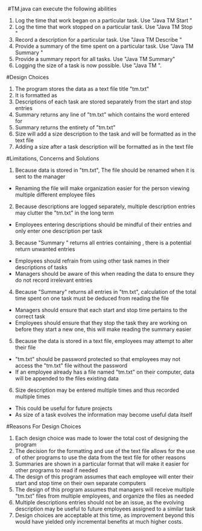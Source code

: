 ﻿﻿﻿﻿#TM.java can execute the following abilities   1.  Log the time that work began on a particular task. Use "Java TM Start <task name>"  2. Log the time that work stopped on a particular task.  Use "Java TM Stop <task name>"  3. Record a description for a particular task.  Use "Java TM Describe <task name>"  4. Provide a summary of the time spent on a particular task.  Use "Java TM Summary <task name>"  5. Provide a  summary report for all tasks.  Use "Java TM Summary"  6. Logging the size of a task is now possible. Use "Java TM <task name>". #Design Choices 1. The program stores the data as a text file title "tm.txt"2. It is formatted as <Date> <Time> <task> 3. Descriptions of each task are stored separately from the start and stop entries4. Summary <task> returns any line of "tm.txt" which contains the word entered for <task>5. Summary returns the entirety of "tm.txt"  6. Size <task> will add a size description to the task and will be formatted as <task> <size> in the text file7. Adding a size after a task description will be formatted as <task> <description> <size> in the text file #Limitations, Concerns and Solutions1. Because data is stored in "tm.txt", The file should be renamed when it is sent to the manager * Renaming the file will make organization easier for the person viewing multiple different employee files2. Because descriptions are logged separately, multiple description entries may clutter the "tm.txt" in the long term * Employees entering descriptions should be mindful of their entries and only enter one description per task 3. Because "Summary <task name>" returns all entries containing <task name>, there is a potential return unwanted entries  * Employees should refrain from using other task names in their descriptions of tasks * Managers should be aware of this when reading the data to ensure they do not record irrelevant entries 4. Because "Summary" returns all entries in "tm.txt", calculation of the total time spent on one task must be deduced from reading the file  * Managers should ensure that each start and stop time pertains to the correct task  * Employees should ensure that they stop the task they are working on before they start a new one, this will make reading the summary easier 5. Because the data is stored in a text file, employees may attempt to alter their file  * "tm.txt" should be password protected  so that employees may not access the "tm.txt" file without the password  * If an employee already has a file named "tm.txt" on their computer, data will be appended to the files existing data6. Size description may be entered multiple times and thus recorded multiple times * This could be useful for future projects * As size of a task evolves the information may become useful data itself #Reasons For Design Choices  1. Each design choice was made to lower the total cost of designing the program  2. The decision for the formatting and use of the text file allows for the use of other programs to use the data from the text file for other reasons  3. Summaries are shown in a particular format that will make it easier for other programs to read if needed  4. The design of this program assumes that each employee will enter their start and stop time on their own separate computers  5. The design of this program assumes that managers will receive multiple "tm.txt" files from multiple employees, and organize the files as needed 6. Multiple descriptions entries should not be an issue, as the evolving description may be useful to future employees assigned to a similar task  7. Design choices are acceptable at this time, as improvement beyond this would have yielded only incremental benefits at much higher costs.